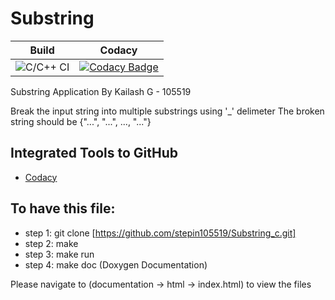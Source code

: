 # Substring

|Build|Codacy|
|:--:|:--:|
|![C/C++ CI](https://github.com/stepin105519/Substring_c/workflows/C/C++%20CI/badge.svg)|[![Codacy Badge](https://api.codacy.com/project/badge/Grade/18d8c5eb4a954506aff26f4caefc458d)](https://app.codacy.com/manual/stepin105519/Substring_c?utm_source=github.com&utm_medium=referral&utm_content=stepin105519/Substring_c&utm_campaign=Badge_Grade_Dashboard)|

Substring Application By Kailash G - 105519

Break the input string into multiple substrings using '_' delimeter
The broken string should be {"...", "...", ..., "..."} 

## Integrated Tools to GitHub
*  [Codacy](https://www.codacy.com/)

## To have this file:

* step 1: git clone [https://github.com/stepin105519/Substring_c.git] 
* step 2:  make
* step 3: make run
* step 4: make doc (Doxygen Documentation)

Please navigate to (documentation -> html -> index.html) to view the files  




